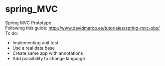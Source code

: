 spring_MVC
==========

Spring MVC Prototype 
<br>
Following this guide: http://www.davidmarco.es/tutoriales/spring-mvc-sbs/
<br>
To do:
<ul>
  <li>Implementing unit test</li>
  <li>Use a real data base</li>
  <li>Create same app with annotations</li>
  <li>Add possibility to change language</li>
</ul>